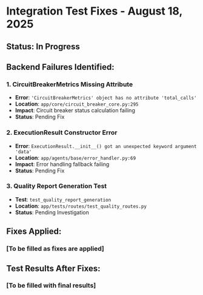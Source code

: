 # Integration Test Fixes - August 18, 2025

## Status: In Progress

## Backend Failures Identified:

### 1. CircuitBreakerMetrics Missing Attribute
- **Error**: `'CircuitBreakerMetrics' object has no attribute 'total_calls'`
- **Location**: `app/core/circuit_breaker_core.py:295`
- **Impact**: Circuit breaker status calculation failing
- **Status**: Pending Fix

### 2. ExecutionResult Constructor Error
- **Error**: `ExecutionResult.__init__() got an unexpected keyword argument 'data'`
- **Location**: `app/agents/base/error_handler.py:69`
- **Impact**: Error handling fallback failing
- **Status**: Pending Fix

### 3. Quality Report Generation Test
- **Test**: `test_quality_report_generation`
- **Location**: `app/tests/routes/test_quality_routes.py`
- **Status**: Pending Investigation

## Fixes Applied:

### [To be filled as fixes are applied]

## Test Results After Fixes:

### [To be filled with final results]
